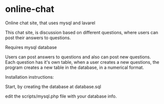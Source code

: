 # online-chat
Online chat site, that uses mysql and lavarel 

This chat site, is discussion based on different questions, where users can post their answers to questions.

Requires mysql database

Users can post answers to questions and also can post new questions. Each question has it's own table, when a user creates a new questions, the program creates a new table in the database, in a numerical format.

Installation instructions:

Start, by creating the database at database.sql

edit the scripts/mysql.php file with your database info.
